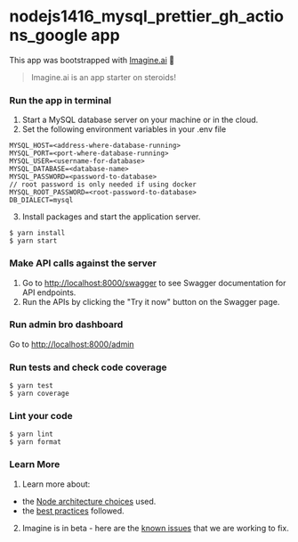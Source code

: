 # nodejs1416_mysql_prettier_gh_actions_google app

This app was bootstrapped with [Imagine.ai](https://imagine.ai) 💛

> Imagine.ai is an app starter on steroids!

### Run the app in terminal

1. Start a MySQL database server on your machine or in the cloud.
2. Set the following environment variables in your .env file

```
MYSQL_HOST=<address-where-database-running>
MYSQL_PORT=<port-where-database-running>
MYSQL_USER=<username-for-database>
MYSQL_DATABASE=<database-name>
MYSQL_PASSWORD=<password-to-database>
// root password is only needed if using docker
MYSQL_ROOT_PASSWORD=<root-password-to-database>
DB_DIALECT=mysql
```

3. Install packages and start the application server.

```
$ yarn install
$ yarn start
```

### Make API calls against the server

1. Go to [http://localhost:8000/swagger](http://localhost:8000/swagger) to see Swagger documentation for API endpoints.
2. Run the APIs by clicking the "Try it now" button on the Swagger page.

### Run admin bro dashboard

Go to [http://localhost:8000/admin](http://localhost:8000/admin)

### Run tests and check code coverage

```
$ yarn test
$ yarn coverage
```

### Lint your code

```
$ yarn lint
$ yarn format
```

### Learn More

1. Learn more about:

- the [Node architecture choices](https://imagine.ai/docs/architecture-node) used.
- the [best practices](https://imagine.ai/docs/best-practices) followed.

2. Imagine is in beta - here are the [known issues](https://imagine.ai/docs/known_issues) that we are working to fix.
